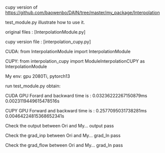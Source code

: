 cupy version of https://github.com/baowenbo/DAIN/tree/master/my_package/Interpolation

test_module.py illustrate how to use it.

original files : [InterpolationModule.py]

cupy version file : [interpolation_cupy.py]

CUDA:
from InterpolationModule import InterpolationModule

CUPY:
from interpolation_cupy import ModuleInterpolationCUPY as InterpolationModule


My env: gpu 2080Ti, pytorch13

run test_module.py
obtain:  

   CUDA GPU Forard and backward time is : 0.03236222267150879ms    0.0023119449615478516s
   
   CUPY GPU Forward and backward time is : 0.2577095031738281ms    0.00464224815368652341s
   
   Check the output between Ori and My...  output pass 
   
   Check the grad_inp between Ori and My...        grad_In pass 
   
   Check the grad_flow between Ori and My...       grad_In pass 
